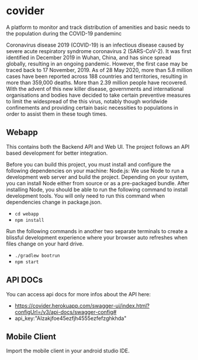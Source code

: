 # covider

A platform to monitor and track distribution of amenities and basic needs to the population during the COVID-19 pandeminc

Coronavirus disease 2019 (COVID-19) is an infectious disease caused by severe acute respiratory syndrome coronavirus 2 (SARS-CoV-2). It was first identified in December 2019 in Wuhan, China, and has since spread globally, resulting in an ongoing pandemic. However, the first case may be traced back to 17 November, 2019. As of 28 May 2020, more than 5.8 million cases have been reported across 188 countries and territories, resulting in more than 359,000 deaths. More than 2.39 million people have recovered. With the advent of this new killer disease, governments and international organisations and bodies have decided to take certain preventive measures to limit the widespread of the this virus, notably though worldwide confinements and providing certain basic necessities to populations in order to assist them in these tough times.

## Webapp

This contains both the Backend API and Web UI. The project follows an API based development for better integration.

Before you can build this project, you must install and configure the following dependencies on your machine: 
Node.js: We use Node to run a development web server and build the project. Depending on your system, you can install Node
either from source or as a pre-packaged bundle. 
After installing Node, you should be able to run the following command to install development tools. You will only need to run this
command when dependencies change in package.json. 
- `cd webapp`
- `npm install`

Run the following commands in another two separate terminals to create a blissful development experience where your browser auto
refreshes when files change on your hard drive. 
- `./gradlew bootrun`
- `npm start`

## API DOCs
You can access api docs for more infos about the API here:
- https://covider.herokuapp.com/swagger-ui/index.html?configUrl=/v3/api-docs/swagger-config#
- api_key:"AIzakjfoe45ezfjh4555ezfefzghkhda"

## Mobile Client

Import the mobile client in your android studio IDE.
